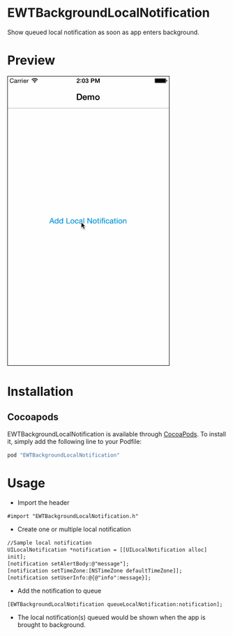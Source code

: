 # EWTBackgroundLocalNotification

Show queued local notification as soon as app enters background.

# Preview
![preview](screenshots/preview.gif)

# Installation

## Cocoapods

EWTBackgroundLocalNotification is available through [CocoaPods](http://cocoapods.org). To install
it, simply add the following line to your Podfile:

```ruby
pod "EWTBackgroundLocalNotification"
```

# Usage

- Import the header
```objc
#import "EWTBackgroundLocalNotification.h"
```

- Create one or multiple local notification
```objc
//Sample local notification
UILocalNotification *notification = [[UILocalNotification alloc] init];
[notification setAlertBody:@"message"];
[notification setTimeZone:[NSTimeZone defaultTimeZone]];
[notification setUserInfo:@{@"info":message}];
```

- Add the notification to queue
```objc
[EWTBackgroundLocalNotification queueLocalNotification:notification];
```

- The local notification(s) queued would be shown when the app is brought to background.
